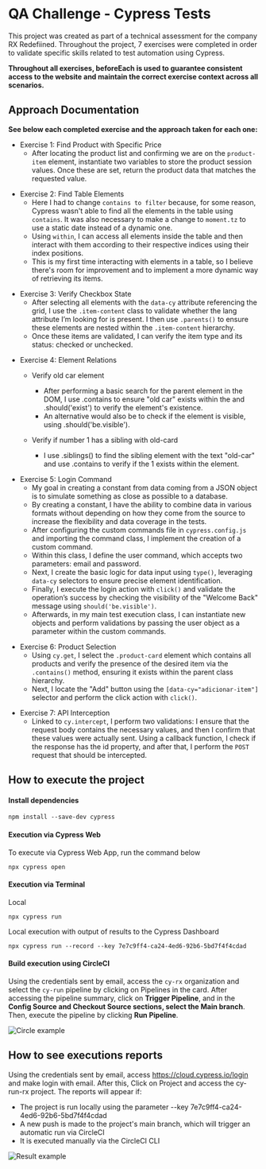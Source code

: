 # QA Challenge - Cypress Tests


This project was created as part of a technical assessment for the company RX Redefiined.
Throughout the project, 7 exercises were completed in order to validate specific skills related to test automation using Cypress.

**Throughout all exercises, beforeEach is used to guarantee consistent access to the website and maintain the correct exercise context across all scenarios.**

## Approach Documentation

**See below each completed exercise and the approach taken for each one:**

* Exercise 1: Find Product with Specific Price
  * After locating the product list and confirming we are on the `product-item` element, instantiate two variables to store the product session values. Once these are set, return the product data that matches the requested value.

<!-- pagebreak -->

* Exercise 2: Find Table Elements
  *  Here I had to change `contains to filter` because, for some reason, Cypress wasn't able to find all the elements in the table using `contains`. It was also necessary to make a change to `moment.tz` to use a static date instead of a dynamic one.
  * Using `within`, I can access all elements inside the table and then interact with them according to their respective indices using their index positions.
  * This is my first time interacting with elements in a table, so I believe there's room for improvement and to implement a more dynamic way of retrieving its items.

<!-- pagebreak -->

* Exercise 3: Verify Checkbox State
  * After selecting all elements with the `data-cy` attribute referencing the grid, I use the `.item-content` class to validate whether the lang attribute I’m looking for is present. I then use `.parents()` to ensure these elements are nested within the `.item-content` hierarchy.
  * Once these items are validated, I can verify the item type and its status: checked or unchecked.

<!-- pagebreak -->

* Exercise 4: Element Relations
  * Verify old car element
    * After performing a basic search for the parent element in the DOM, I use .contains to ensure "old car" exists within the <span> and .should('exist') to verify the element's existence.
    * An alternative would also be to check if the element is visible, using .should('be.visible').

  * Verify if number 1 has a sibling with old-card
    * I use .siblings() to find the sibling element with the text "old-car" and use .contains to verify if the 1 exists within the <span> element.
  
<!-- pagebreak --> 

* Exercise 5: Login Command
  * My goal in creating a constant from data coming from a JSON object is to simulate something as close as possible to a database.
  * By creating a constant, I have the ability to combine data in various formats without depending on how they come from the source to increase the flexibility and data coverage in the tests.
  * After configuring the custom commands file in `cypress.config.js` and importing the command class, I implement the creation of a custom command.
  * Within this class, I define the user command, which accepts two parameters: email and password.
  * Next, I create the basic logic for data input using `type()`, leveraging `data-cy` selectors to ensure precise element identification.
  * Finally, I execute the login action with `click()` and validate the operation’s success by checking the visibility of the "Welcome Back" message using `should('be.visible')`.
  * Afterwards, in my main test execution class, I can instantiate new objects and perform validations by passing the user object as a parameter within the custom commands.

<!-- pagebreak -->

* Exercise 6: Product Selection
  * Using `cy.get`, I select the `.product-card` element which contains all products and verify the presence of the desired item via the `.contains()` method, ensuring it exists within the parent class hierarchy.
  * Next, I locate the "Add" button using the `[data-cy="adicionar-item"]` selector and perform the click action with `click()`.

<!-- pagebreak -->

* Exercise 7: API Interception
  * Linked to `cy.intercept`, I perform two validations: I ensure that the request body contains the necessary values, and then I confirm that these values were actually sent. Using a callback function, I check if the response has the id property, and after that, I perform the `POST` request that should be intercepted.


## How to execute the project

#### Install dependencies
```npm install --save-dev cypress```

<!-- pagebreak -->

#### Execution via Cypress Web
To execute via Cypress Web App, run the command below
<!-- pagebreak -->

``` npx cypress open ```

<!-- pagebreak -->

#### Execution via Terminal
Local
<!-- pagebreak -->

```npx cypress run```

Local execution with output of results to the Cypress Dashboard
<!-- pagebreak -->

```npx cypress run --record --key 7e7c9ff4-ca24-4ed6-92b6-5bd7f4f4cdad```
<!-- pagebreak --->

#### Build execution using CircleCI
Using the credentials sent by email, access the `cy-rx` organization and select the `cy-run` pipeline by clicking on Pipelines in the card.
After accessing the pipeline summary, click on **Trigger Pipeline**, and in the **Config Source and Checkout Source sections, select the Main branch**.
Then, execute the pipeline by clicking **Run Pipeline**.

![Circle example](img/circle.png)

## How to see executions reports
Using the credentials sent by email, access https://cloud.cypress.io/login and make login with email.
After this, Click on Project and access the cy-run-rx project. The reports will appear if:

  * The project is run locally using the parameter --key 7e7c9ff4-ca24-4ed6-92b6-5bd7f4f4cdad
  * A new push is made to the project's main branch, which will trigger an automatic run via CircleCI
  * It is executed manually via the CircleCI CLI

![Result example](img/cy.dash.png)